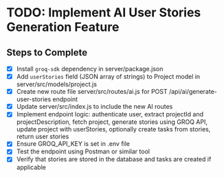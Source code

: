 # TODO: Implement AI User Stories Generation Feature

## Steps to Complete

- [x] Install `groq-sdk` dependency in server/package.json
- [x] Add `userStories` field (JSON array of strings) to Project model in server/src/models/project.js
- [x] Create new route file server/src/routes/ai.js for POST /api/ai/generate-user-stories endpoint
- [x] Update server/src/index.js to include the new AI routes
- [x] Implement endpoint logic: authenticate user, extract projectId and projectDescription, fetch project, generate stories using GROQ API, update project with userStories, optionally create tasks from stories, return user stories
- [x] Ensure GROQ_API_KEY is set in .env file
- [x] Test the endpoint using Postman or similar tool
- [x] Verify that stories are stored in the database and tasks are created if applicable

